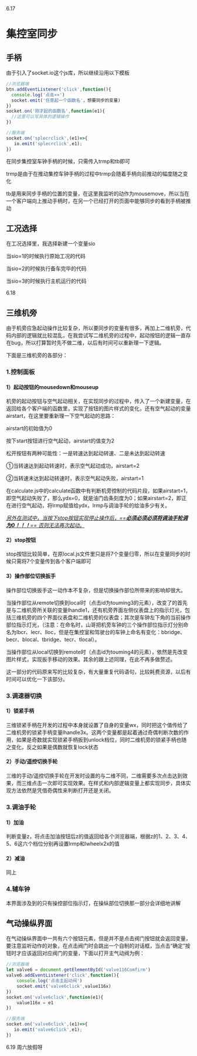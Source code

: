 6.17

# 集控室同步

## 手柄

由于引入了socket.io这个js库，所以继续沿用以下模板

```js
//浏览器端
btn.addEventListener('click',function(){
  console.log('点击××')
  socket.emit('任意起一个函数名'，想要同步的变量)
})
socket.on('刚才起的函数名',function(e1){
  //这里可以写具体的逻辑操作
})

//服务端
socket.on('splecrclick',(e1)=>{
   io.emit('splecrclick',e1);
})
```

在同步集控室车钟手柄的时候，只需传入trmp和tb即可

trmp是由于在推动集控车钟手柄的过程中trmp会随着手柄向前推动的幅度随之变化

tb是用来同步手柄的位置的变量，在这里我监听的动作为mousemove，所以当在一个客户端向上推动手柄时，在另一个已经打开的页面中能够同步的看到手柄被推动





## 工况选择

在工况选择里，我选择新建一个变量sio

当sio=1的时候执行原始工况的代码

当sio=2的时候执行备车完毕的代码

当sio=3的时候执行主机运行的代码



6.18

## 三维机旁

由于机旁应急起动操作比较复杂，所以要同步的变量有很多，再加上二维机旁，代码内部的逻辑就比较混乱，在我尝试写二维机旁的过程中，起动按钮的逻辑一直存在bug，所以打算暂时先不做二维，以后有时间可以重新理一下逻辑。

下面是三维机旁的各部分：

### 1.控制面板

#### 1）起动按钮的mousedown和mouseup

机旁的起动按钮与空气起动相关，在实现同步的过程中，传入了一个新建变量，在返回给各个客户端的函数里，实现了按钮的图片样式的变化，还有空气起动的变量airstart，在这里要重新理一下空气起动的思路：

airstart的初始值为0

按下start按钮进行空气起动，airstart的值变为2

松开按钮有两种可能性：一是转速达到起动转速、二是未达到起动转速

①当转速达到起动转速时，表示空气起动成功，airstart=2

②当转速未达到起动转速时，表示空气起动失败，airstart=1

在calculate.js中的calculate函数中有判断机旁控制的代码片段，如果airstart=1，即空气起动失败了，那么ydx=0，就是油门齿条刻度为0；如果airstart=2，即正在进行空气起动，将lrmp赋值给ydx，lrmp与调油手轮的给油多少有关。

<u>*另外在测试中，当按下stop按钮实现停止操作后，==**必须必须必须将调油手轮调为0！！！**==  否则无法再次起动。*</u>

#### 2）stop按钮

stop按钮比较简单，在原local.js文件里只是将7个变量归零，所以在变量同步的时候只需将7个变量传到各个客户端即可

#### 3）操作部位切换扳手

操作部位切换扳手这一动作本不复杂，但是切换操作部位所带来的影响却很大。

当操作部位从remote切换到local时（点击id为touming3的元素），改变了的首先是与二维机旁所关联的变量lhandle1，还有机旁界面左侧仪表盘上的指示灯光，包括三维机旁的四个界面仪表盘和二维机旁的仪表盘；其次是车钟左下角的当前操作部位指示灯光，（注意：在命名时，山哥把机旁车钟的三个操作部位指示灯分别命名为lbcr、lecr、lloc，但是在集控室和驾驶台的车钟上命名有变化：bbridge、becr、blocal、tbridge、tecr、tlocal）。

当操作部位从local切换到remote时（点击id为touming4的元素），依然是先改变图片样式，实现扳手移动的效果。其余的跟上述同理，在此不再多做赘述。

这一部分的代码原来写的比较复杂，有大量重复代码语句，比较耗费资源，以后有时间可以优化一下该部分。



### 3.调速器切换

#### 1）锁紧手柄

三维锁紧手柄在开发的过程中本身就设置了自身的变量wx，同时把这个值传给了二维机旁的锁紧手柄变量lhandle3x。这两个变量都是起着通过奇偶判断次数的作用，如果是奇数就实现锁紧手柄扳到unlock档位，同时二维机旁的锁紧手柄也随之变化，反之如果是偶数就恢复lock状态

#### 2）手动/遥控切换手轮

三维的手动/遥控切换手轮在开发时设置的与二维不同，二维需要多次点击达到效果，而三维点击一次即可实现效果。在样式和内部逻辑变量上都实现同步，具体实现方法依然是凭借奇偶性来判断打开还是关闭。



### 3.调油手轮

#### 1）加油

判断变量z，将点击加油按钮后z的值返回给各个浏览器端，根据z的1、2、3、4、5、6这六个档位分别再设置lrmp和lwheelx2x的值 

#### 2）减油

同上



### 4.辅车钟

本界面涉及到的只有操控部位指示灯，在操纵部位切换那一部分会详细地讲解







## 气动操纵界面

在气动操纵界面中一共有六个按钮元素，但是并不是点击阀门按钮就会返回变量，要注意监听动作的对象，在点击阀门时会跳出一个自制的对话框，当点击“确定”按钮时才应该返回对应阀门的变量，下面以打开主气动阀为例：

```js
//浏览器端
let valve6 = document.getElementById('valve116Comfirm')
valve6.addEventListener('click',function(){
    console.log('点击主起动阀')
    socket.emit('valve6click',value116x)
})
socket.on('valve6click',function(e1){
    value116x = e1
})

//服务端
socket.on('valve6click',(e1)=>{
   io.emit('valve6click',e1);
})
```





6.19 周六放假呀















